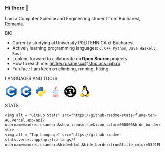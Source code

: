 ### Hi there 👋
I am a Computer Science and Engineering student from Bucharest, Romania.

BIO

- Currently studying at University POLITEHNICA of Bucharest
- Actively learning programming languages: `C`, `C++`, `Python`, `Java`, `Haskell`, `Rust`
- Looking forward to collaborate on **Open Source** projects
- How to reach me: andrei.rusanescu@stud.acs.upb.ro
- Fun fact: I am keen on climbing, running, hiking.

LANGUAGES AND TOOLS

<div>
  <img src="https://github.com/devicons/devicon/blob/master/icons/c/c-original.svg" title="C" alt="C" width="40" height="40"/>&nbsp;
  <img src="https://github.com/devicons/devicon/blob/master/icons/cplusplus/cplusplus-original.svg" title="C++" alt="C++" width="40" height="40"/>&nbsp;
  <img src="https://github.com/devicons/devicon/blob/master/icons/python/python-original.svg" title="Python" alt="Python" width="40" height="40"/>&nbsp;
  <img src = "https://github.com/devicons/devicon/blob/master/icons/java/java-original-wordmark.svg" title="Java" alt="Java" width="40" height="40"/>&nbsp;
  <img src="https://github.com/devicons/devicon/blob/master/icons/rust/rust-original.svg" title="Rust" alt="Rust" width="40" height="40"/>&nbsp;
  <img src="https://github.com/devicons/devicon/blob/master/icons/linux/linux-original.svg" title="Linux" alt="Linux" width="40" height="40"/>&nbsp;
</div>

STATS

<p>
  
    <img alt = "GitHub Stats" src="https://github-readme-stats-flame-ten-48.vercel.app/api?username=andreirusanescu&show_icons=true&icon_color=000000&hide_border=true&title_color=5391FE&text_color=555">
    <br>
    <img alt = "Top Language" src="https://github-readme-stats.vercel.app/api/top-langs/?username=andreirusanescu&hide=html,&hide_border=true&title_color=5391FE&text_color=555"
</p>

<!---
andreirusanescu/andreirusanescu is a ✨ special ✨ repository because its `README.md` (this file) appears on your GitHub profile.
You can click the Preview link to take a look at your changes.
--->
